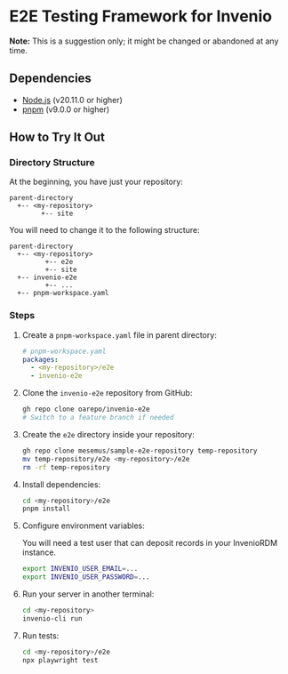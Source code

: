 # E2E Testing Framework for Invenio

**Note:** This is a suggestion only; it might be changed or abandoned at any time.

## Dependencies

- [Node.js](https://nodejs.org/en/) (v20.11.0 or higher)
- [pnpm](https://pnpm.io/) (v9.0.0 or higher)

## How to Try It Out

### Directory Structure

At the beginning, you have just your repository:

```text
parent-directory
  +-- <my-repository>
        +-- site
```

You will need to change it to the following structure:

```text
parent-directory
  +-- <my-repository>
         +-- e2e
         +-- site
  +-- invenio-e2e
         +-- ...
  +-- pnpm-workspace.yaml
```

### Steps

1. Create a `pnpm-workspace.yaml` file in parent directory:

    ```yaml
    # pnpm-workspace.yaml
    packages:
      - <my-repository>/e2e
      - invenio-e2e
    ```

2. Clone the `invenio-e2e` repository from GitHub:

    ```bash
    gh repo clone oarepo/invenio-e2e
    # Switch to a feature branch if needed
    ```

3. Create the `e2e` directory inside your repository:

    ```bash
    gh repo clone mesemus/sample-e2e-repository temp-repository
    mv temp-repository/e2e <my-repository>/e2e
    rm -rf temp-repository
    ```

4. Install dependencies:

    ```bash
    cd <my-repository>/e2e
    pnpm install
    ```

5. Configure environment variables:

    You will need a test user that can deposit records in your InvenioRDM instance.

    ```bash
    export INVENIO_USER_EMAIL=...
    export INVENIO_USER_PASSWORD=...
    ```

6. Run your server in another terminal:

    ```bash
    cd <my-repository>
    invenio-cli run
    ```

7. Run tests:

    ```bash
    cd <my-repository>/e2e
    npx playwright test
    ```
